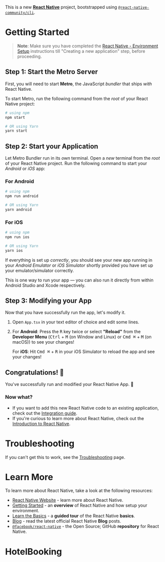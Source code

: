 This is a new [**React Native**](https://reactnative.dev) project, bootstrapped using [`@react-native-community/cli`](https://github.com/react-native-community/cli).

# Getting Started

>**Note**: Make sure you have completed the [React Native - Environment Setup](https://reactnative.dev/docs/environment-setup) instructions till "Creating a new application" step, before proceeding.

## Step 1: Start the Metro Server

First, you will need to start **Metro**, the JavaScript _bundler_ that ships _with_ React Native.

To start Metro, run the following command from the _root_ of your React Native project:

```bash
# using npm
npm start

# OR using Yarn
yarn start
```

## Step 2: Start your Application

Let Metro Bundler run in its _own_ terminal. Open a _new_ terminal from the _root_ of your React Native project. Run the following command to start your _Android_ or _iOS_ app:

### For Android

```bash
# using npm
npm run android

# OR using Yarn
yarn android
```

### For iOS

```bash
# using npm
npm run ios

# OR using Yarn
yarn ios
```

If everything is set up _correctly_, you should see your new app running in your _Android Emulator_ or _iOS Simulator_ shortly provided you have set up your emulator/simulator correctly.

This is one way to run your app — you can also run it directly from within Android Studio and Xcode respectively.

## Step 3: Modifying your App

Now that you have successfully run the app, let's modify it.

1. Open `App.tsx` in your text editor of choice and edit some lines.
2. For **Android**: Press the <kbd>R</kbd> key twice or select **"Reload"** from the **Developer Menu** (<kbd>Ctrl</kbd> + <kbd>M</kbd> (on Window and Linux) or <kbd>Cmd ⌘</kbd> + <kbd>M</kbd> (on macOS)) to see your changes!

   For **iOS**: Hit <kbd>Cmd ⌘</kbd> + <kbd>R</kbd> in your iOS Simulator to reload the app and see your changes!

## Congratulations! :tada:

You've successfully run and modified your React Native App. :partying_face:

### Now what?

- If you want to add this new React Native code to an existing application, check out the [Integration guide](https://reactnative.dev/docs/integration-with-existing-apps).
- If you're curious to learn more about React Native, check out the [Introduction to React Native](https://reactnative.dev/docs/getting-started).

# Troubleshooting

If you can't get this to work, see the [Troubleshooting](https://reactnative.dev/docs/troubleshooting) page.

# Learn More

To learn more about React Native, take a look at the following resources:

- [React Native Website](https://reactnative.dev) - learn more about React Native.
- [Getting Started](https://reactnative.dev/docs/environment-setup) - an **overview** of React Native and how setup your environment.
- [Learn the Basics](https://reactnative.dev/docs/getting-started) - a **guided tour** of the React Native **basics**.
- [Blog](https://reactnative.dev/blog) - read the latest official React Native **Blog** posts.
- [`@facebook/react-native`](https://github.com/facebook/react-native) - the Open Source; GitHub **repository** for React Native.
# HotelBooking
